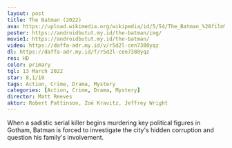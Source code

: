 ```yaml
---
layout: post
title: The Batman (2022)
ava: https://upload.wikimedia.org/wikipedia/id/5/54/The_Batman_%28film%29_poster.jpeg
poster: https://androidbutut.my.id/the-batman/img/
movie1: https://androidbutut.my.id/the-batman/
video: https://daffa-adr.my.id/v/r5d2l-cen7380yqz
dl: https://daffa-adr.my.id/f/r5d2l-cen7380yqz
res: HD
color: primary
tgl: 13 March 2022
star: 8,1/10
tags: Action, Crime, Drama, Mystery
categories: [Action, Crime, Drama, Mystery]
director: Matt Reeves
aktor: Robert Pattinson, Zoë Kravitz, Jeffrey Wright
---
```


When a sadistic serial killer begins murdering key political figures in Gotham, Batman is forced to investigate the city's hidden corruption and question his family's involvement.
